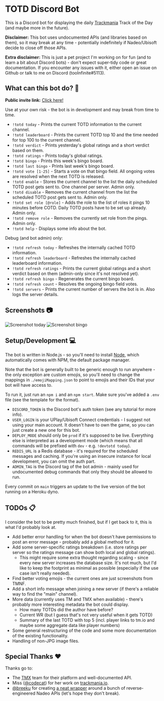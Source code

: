# TOTD Discord Bot

This is a Discord bot for displaying the daily [Trackmania](https://www.trackmania.com/) Track of the Day (and maybe more in the future).

**Disclaimer:** This bot uses undocumented APIs (and libraries based on them), so it may break at any time - potentially indefinitely if Nadeo/Ubisoft decide to close off those APIs.

**Extra disclaimer:** This is just a pet project I'm working on for fun (and to learn a bit about Discord bots) - don't expect super-tidy code or great documentation. If you encounter any issues with it, either open an issue on Github or talk to me on Discord (tooInfinite#5113).

## What can this bot do? 🤖

**Public invite link:** [Click here!](https://discord.com/api/oauth2/authorize?client_id=807920588738920468&permissions=388160&scope=bot)

Use at your own risk - the bot is in development and may break from time to time.

- `!totd today` - Prints the current TOTD information to the current channel.
- `!totd leaderboard` - Prints the current TOTD top 10 and the time needed for top 100 to the current channel.
- `!totd verdict` - Prints yesterday's global ratings and a short verdict based on them.
- `!totd ratings` - Prints today's global ratings.
- `!totd bingo` - Prints this week's bingo board.
- `!totd last bingo` - Prints last week's bingo board.
- `!totd vote [1-25]` - Starts a vote on that bingo field. All ongoing votes are resolved when the next TOTD is released.
- `!totd enable` - Stores the current channel to the list the daily scheduled TOTD post gets sent to. One channel per server. Admin only.
- `!totd disable` - Removes the current channel from the list the scheduled TOTD post gets sent to. Admin only.
- `!totd set role [@role]` - Adds the role to the list of roles it pings 10 minutes before COTD. Daily TOTD posts have to be set up already. Admin only.
- `!totd remove role` - Removes the currently set role from the pings. Admin only.
- `!totd help` - Displays some info about the bot.

Debug (and bot admin) only:

- `!totd refresh today` - Refreshes the internally cached TOTD information.
- `!totd refresh leaderboard` - Refreshes the internally cached leaderboard information.
- `!totd refresh ratings` - Prints the current global ratings and a short verdict based on them (admin-only since it's not resolved yet).
- `!totd refresh bingo` - Regenerates the current bingo board.
- `!totd refresh count` - Resolves the ongoing bingo field votes.
- `!totd servers` - Prints the current number of servers the bot is in. Also logs the server details.

## Screenshots 📷

![Screenshot today](https://i.imgur.com/gTiFt3S.png)
![Screenshot bingo](https://i.imgur.com/QnSKOPC.png)

## Setup/Development 💻

The bot is written in Node.js - so you'll need to install [Node](https://nodejs.org/en/), which automatically comes with NPM, the default package manager.

Note that the bot is generally built to be generic enough to run anywhere - the only exception are custom emojis, so you'll need to change the mappings in `./emojiMapping.json` to point to emojis and their IDs that your bot will have access to.

To run it, just run an `npm i` and an `npm start`. Make sure you've added a `.env` file (see the template for the format).

- `DISCORD_TOKEN` is the Discord bot's auth token (see any tutorial for more info).
- `USER_LOGIN` is your UPlay/Ubisoft Connect credentials - I suggest not using your main account. It doesn't have to own the game, so you can just create a new one for this bot.
- `DEPLOY_MODE` should only be `prod` if it's supposed to be live. Everything else is interpreted as a development mode (which means that all commands will be prefixed with `dev` - e.g. `!devtotd today`).
- `REDIS_URL` is a Redis database - it's required for the scheduled messages and caching. If you're using an insecure instance for local development, you can omit the auth part.
- `ADMIN_TAG` is the Discord tag of the bot admin - mainly used for undocumented debug commands that only they should be allowed to run.

Every commit on `main` triggers an update to the live version of the bot running on a Heroku dyno.

## TODOs 📋

I consider the bot to be pretty much finished, but if I get back to it, this is what I'd probably look at.

- Add better error handling for when the bot doesn't have permissions to post an error message - probably add a global method for it.
- Add some server-specific ratings breakdown (i.e. store ratings per server so the ratings message can show both local and global ratings).
  - This might require some extra thought regarding scaling - since every new server increases the database size. It's not much, but I'd like to keep the footprint as minimal as possible (especially if the use case isn't really needed).
- Find better voting emojis - the current ones are just screenshots from TMNF.
- Add a short info message when joining a new server (if there's a reliable way to find the "main" channel).
- More data (currently uses TM and TMX when available) - there's probably more interesting metadata the bot could display.
  - How many TOTDs did the author have before?
  - Current WR (but I guess that's not very useful when it gets TOTD)
  - Summary of the last TOTD with top 5 (incl. player links to tm.io and maybe some aggregate data like player numbers)
- Some general restructuring of the code and some more documentation of the existing functionality.
- Handling of non-JPG image files.

## Special Thanks ❤️

Thanks go to:

- The [TMX](https://trackmania.exchange/) team for their platform and well-documented API.
- Miss ([@codecat](https://github.com/codecat)) for her work on [trackmania.io](https://trackmania.io).
- [@breeku](https://github.com/breeku) for creating [a neat wrapper](https://github.com/breeku/trackmania-api-node) around a bunch of reverse-engineered Nadeo APIs (let's hope they don't break).
